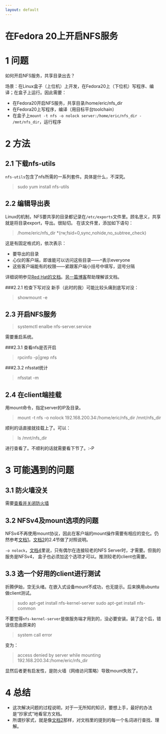 ```yaml
---
layout: default
---
```


在Fedora 20上开启NFS服务
========================

1 问题
====
如何开启NFS服务，共享目录出去？

场景：在Linux盒子（上位机）上开发，在Fedora20上（下位机）写程序、编译；在盒子上运行。因此需要：

- 在Fedora20开启NFS服务，共享目录/home/eric/nfs_dir
- 在Fedora20上写程序，编译（用目标平台toolchain）
- 在盒子上`mount -t nfs -o nolock server:/home/eric/nfs_dir - /mnt/nfs_dir`，运行程序

2 方法
====

2.1 下载nfs-utils
-------------
`nfs-utils`包含了nfs所需的一系列套件。具体是什么，不深究。
>sudo yum install nfs\-utils

2.2 编辑导出表
----------
Linux的机制，NFS要共享的目录都记录在`/etc/exports`文件里。顾名思义，共享就是将目录export，导出。很贴切。
在该文件里，添加如下语句：

>/home/eric/nfs\_dir *(rw,fsid=0,sync,nohide,no\_subtree\_check)

这是有固定格式的，依次表示：

- 要导出的目录
- 心仪的客户端，即谁能可以访问这些目录——`*`表示everyone
- 这些客户端能有的权限——紧跟客户端小括号中填写，逗号分隔

详细说明参见[Red Hat的文档][1]。[另一篇博客][2]帮助理解该文档。

###2.2.1  检查下写对没
新手（此时的我）可能比较头痛到底写对没：

>showmount -e

2.3 开启NFS服务
-----------
>systemctl enalbe nfs-server.service

需要重启系统。

###2.3.1  查看nfs是否开启

>rpcinfo -p|grep nfs

###2.3.2  nfsstat统计
>nfsstat -m

2.4 在client端挂载
--------------
用mount命令，指定server的IP及目录。
>mount -t nfs -o nolock 192.168.200.34:/home/eric/nfs\_dir /mnt/nfs\_dir

顺利的话直接就挂载上了。可以：
>ls /mnt/nfs\_dir 

进行查看了。不顺利的话就需要看下节了。:-P

3 可能遇到的问题
==============

3.1 防火墙没关
----------
需要[查看并关闭防火墙][3]

3.2 NFSv4及mount选项的问题
---------------

NFSv4不再使用mount协议，因此在客户端的mount操作需要有相应的变化。仍然参考[文档1][1]。[文档2][2]的2.4节做了对照说明。

`-o nolock`，[文档4][4]里说，只有偶尔在连接较老的NFS Server时，才需要。但我的服务是NFSv4， 盒子也必须加这个选项才可以。推测较老的client也需要。

3.3 选一个好用的client进行测试
--------------------------

折腾伊始，空无头绪。在嵌入式设备mount不成功，也无提示。后来换用ubuntu做client测试。

>sudo apt-get install nfs-kernel-server
>sudo apt-get install nfs-common

不要觉得`nfs-kernel-server`是做服务端才用到的，没必要安装。装了这个后，错误信息由原来的

>system call error

变为：

>access denied by server while mounting 192.168.200.34:/home/eric/nfs\_dir

显然后者更有启发性，是防火墙（网络访问策略）导致mount失败了。




4 总结
====

- 这次解决问题的过程说明，对于一无所知的知识，要想上手，最好的办法是“抄家式”地看官方文档。
- 所谓抄家式，就是像[文档2][2]那样，对文档里的提到的每一个名词进行查找、理解。

[1]: https://access.redhat.com/site/documentation/en-US/Red_Hat_Enterprise_Linux/5/html/Deployment_Guide/s1-nfs-server-config-exports.html
[2]: http:// 
[3]: http://
[4]: http://www.centos.org/docs/5/html/Deployment_Guide-en-US/s1-nfs-client-config-options.html
